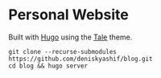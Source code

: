 # Personal Website

Built with [Hugo](https://gohugo.io/) using the [Tale](https://github.com/EmielH/tale-hugo) theme.

```
git clone --recurse-submodules https://github.com/deniskyashif/blog.git
cd blog && hugo server
```
